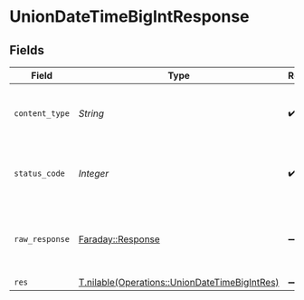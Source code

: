 # UnionDateTimeBigIntResponse


## Fields

| Field                                                                                              | Type                                                                                               | Required                                                                                           | Description                                                                                        |
| -------------------------------------------------------------------------------------------------- | -------------------------------------------------------------------------------------------------- | -------------------------------------------------------------------------------------------------- | -------------------------------------------------------------------------------------------------- |
| `content_type`                                                                                     | *String*                                                                                           | :heavy_check_mark:                                                                                 | HTTP response content type for this operation                                                      |
| `status_code`                                                                                      | *Integer*                                                                                          | :heavy_check_mark:                                                                                 | HTTP response status code for this operation                                                       |
| `raw_response`                                                                                     | [Faraday::Response](https://www.rubydoc.info/gems/faraday/Faraday/Response)                        | :heavy_minus_sign:                                                                                 | Raw HTTP response; suitable for custom response parsing                                            |
| `res`                                                                                              | [T.nilable(Operations::UnionDateTimeBigIntRes)](../../models/operations/uniondatetimebigintres.md) | :heavy_minus_sign:                                                                                 | OK                                                                                                 |